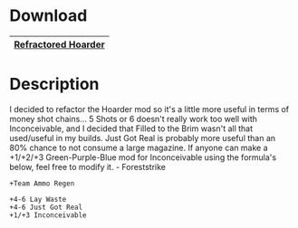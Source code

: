 # Download
[Refractored Hoarder](https://raw.githubusercontent.com/BLCM/BLCMods/master/Borderlands%202%20mods/MW2366/Class%20Mods/RefactoredHoarder) |
----|

# Description
I decided to refactor the Hoarder mod so it's a little more useful in terms of money shot chains... 5 Shots or 6 doesn't really work too well with Inconceivable, and I decided that Filled to the Brim wasn't all that used/useful in my builds. Just Got Real is probably more useful than an 80% chance to not consume a large magazine.
If anyone can make a +1/+2/+3 Green-Purple-Blue mod for Inconceivable using the formula's below, feel free to modify it. - Foreststrike
```
+Team Ammo Regen

+4-6 Lay Waste
+4-6 Just Got Real
+1/+3 Inconceivable
```